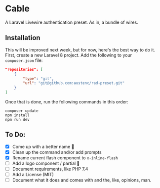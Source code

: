 # Cable

A Laravel Livewire authentication preset. As in, a bundle of wires.

## Installation

This will be improved next week, but for now, here's the best way to do it.
First, create a new Laravel 8 project.
Add the following to your `composer.json` file:

```json
"repositories": [
    {
        "type": "git",
        "url": "git@github.com:austenc/rad-preset.git"
    }
]
```

Once that is done, run the following commands in this order:

```shell
composer update
npm install
npm run dev
```

## To Do:

-   [x] Come up with a better name 🤔
-   [x] Clean up the command and/or add prompts
-   [x] Rename current flash component to `x-inline-flash`
-   [ ] Add a logo component / partial 🌟
-   [ ] Document requirements, like PHP 7.4
-   [ ] Add a License (MIT)
-   [ ] Document what it does and comes with and the, like, opinions, man.
